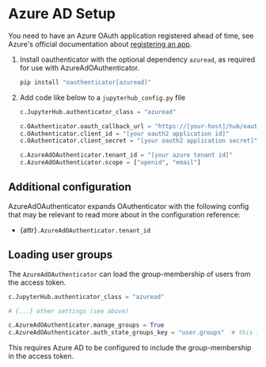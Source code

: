 # Azure AD Setup

You need to have an Azure OAuth application registered ahead of time, see
Azure's official documentation about [registering an app].

[registering an app]: https://learn.microsoft.com/en-us/azure/active-directory/develop/v2-protocols#app-registration

1. Install oauthenticator with the optional dependency `azuread`, as required
   for use with AzureAdOAuthenticator.

   ```bash
   pip install "oauthenticator[azuread]"
   ```

2. Add code like below to a `jupyterhub_config.py` file

   ```python
   c.JupyterHub.authenticator_class = "azuread"

   c.OAuthenticator.oauth_callback_url = "https://[your-host]/hub/oauth_callback"
   c.OAuthenticator.client_id = "[your oauth2 application id]"
   c.OAuthenticator.client_secret = "[your oauth2 application secret]"

   c.AzureAdOAuthenticator.tenant_id = "[your azure tenant id]"
   c.AzureAdOAuthenticator.scope = ["openid", "email"]
   ```

## Additional configuration

AzureAdOAuthenticator expands OAuthenticator with the following config that may
be relevant to read more about in the configuration reference:

- {attr}`.AzureAdOAuthenticator.tenant_id`

## Loading user groups

The `AzureAdOAuthenticator` can load the group-membership of users from the access token.

```python
c.JupyterHub.authenticator_class = "azuread"

# {...} other settings (see above)

c.AzureAdOAuthenticator.manage_groups = True
c.AzureAdOAuthenticator.auth_state_groups_key = "user.groups"  # this is the default
```

This requires Azure AD to be configured to include the group-membership in the access token.
